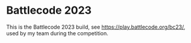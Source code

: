 # Battlecode 2023

This is the Battlecode 2023 build, see https://play.battlecode.org/bc23/, used by my team during the competition.
